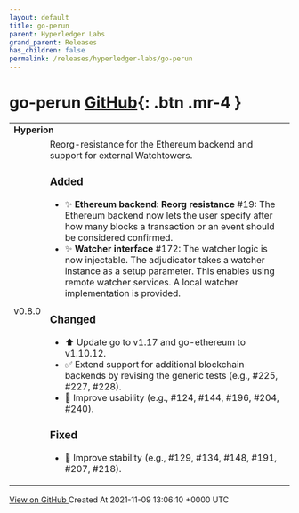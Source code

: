 ```yaml
---
layout: default
title: go-perun
parent: Hyperledger Labs
grand_parent: Releases
has_children: false
permalink: /releases/hyperledger-labs/go-perun
---
```


# go-perun <span class="fs-3 right-align">[GitHub](https://github.com/hyperledger-labs/go-perun){: .btn .mr-4 }</span>


<div>
    <table>
        <tr>
            <td colspan="2">
                <b>
                    Hyperion
                </b>
            </td>
        </tr>
        <tr>
            <td>
                <span class="chip">
                    v0.8.0
                </span>
            </td>
            <td>
                Reorg-resistance for the Ethereum backend and support for external Watchtowers.

### Added

- :sparkles: **Ethereum backend: Reorg resistance** #19: The Ethereum backend now lets the user specify after how many blocks a transaction or an event should be considered confirmed.
- :sparkles: **Watcher interface** #172: The watcher logic is now injectable. The adjudicator takes a watcher instance as a setup parameter. This enables using remote watcher services. A local watcher implementation is provided.

### Changed

- :arrow_up: Update go to v1.17 and go-ethereum to v1.10.12.
- :white_check_mark: Extend support for additional blockchain backends by revising the generic tests (e.g., #225, #227, #228).
- :children_crossing: Improve usability (e.g., #124, #144, #196, #204, #240).

### Fixed
- :bug: Improve stability (e.g., #129, #134, #148, #191, #207, #218).
            </td>
        </tr>
    </table>
    <a href="https://github.com/hyperledger-labs/go-perun/releases/tag/v0.8.0" class=".btn">
        View on GitHub
    </a>
    <span class="right-align">
        Created At 2021-11-09 13:06:10 +0000 UTC
    </span>
</div>

